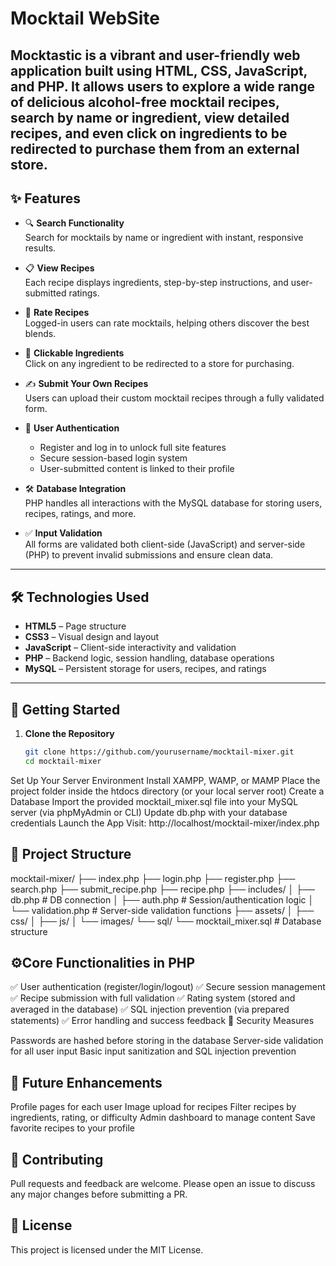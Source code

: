 # Mocktail WebSite
Mocktastic is a vibrant and user-friendly web application built using **HTML**, **CSS**, **JavaScript**, and **PHP**. It allows users to explore a wide range of delicious alcohol-free mocktail recipes, search by name or ingredient, view detailed recipes, and even click on ingredients to be redirected to purchase them from an external store.
---

## ✨ Features

- 🔍 **Search Functionality**  
  Search for mocktails by name or ingredient with instant, responsive results.

- 📋 **View Recipes**  
  Each recipe displays ingredients, step-by-step instructions, and user-submitted ratings.

- 🌟 **Rate Recipes**  
  Logged-in users can rate mocktails, helping others discover the best blends.

- 🧾 **Clickable Ingredients**  
  Click on any ingredient to be redirected to a store for purchasing.

- ✍️ **Submit Your Own Recipes**  
  Users can upload their custom mocktail recipes through a fully validated form.

- 👤 **User Authentication**  
  - Register and log in to unlock full site features  
  - Secure session-based login system  
  - User-submitted content is linked to their profile

- 🛠️ **Database Integration**  
  PHP handles all interactions with the MySQL database for storing users, recipes, ratings, and more.

- ✅ **Input Validation**  
  All forms are validated both client-side (JavaScript) and server-side (PHP) to prevent invalid submissions and ensure clean data.

---

## 🛠️ Technologies Used

- **HTML5** – Page structure  
- **CSS3** – Visual design and layout  
- **JavaScript** – Client-side interactivity and validation  
- **PHP** – Backend logic, session handling, database operations  
- **MySQL** – Persistent storage for users, recipes, and ratings

---


## 🚀 Getting Started

1. **Clone the Repository**
   ```bash
   git clone https://github.com/yourusername/mocktail-mixer.git
   cd mocktail-mixer
Set Up Your Server Environment
Install XAMPP, WAMP, or MAMP
Place the project folder inside the htdocs directory (or your local server root)
Create a Database
Import the provided mocktail_mixer.sql file into your MySQL server (via phpMyAdmin or CLI)
Update db.php with your database credentials
Launch the App
Visit: http://localhost/mocktail-mixer/index.php

## 📂 Project Structure
mocktail-mixer/
├── index.php
├── login.php
├── register.php
├── search.php
├── submit_recipe.php
├── recipe.php
├── includes/
│   ├── db.php            # DB connection
│   ├── auth.php          # Session/authentication logic
│   └── validation.php    # Server-side validation functions
├── assets/
│   ├── css/
│   ├── js/
│   └── images/
└── sql/
    └── mocktail_mixer.sql # Database structure

    
## ⚙️Core Functionalities in PHP

✅ User authentication (register/login/logout)
✅ Secure session management
✅ Recipe submission with full validation
✅ Rating system (stored and averaged in the database)
✅ SQL injection prevention (via prepared statements)
✅ Error handling and success feedback
🔐 Security Measures

Passwords are hashed before storing in the database
Server-side validation for all user input
Basic input sanitization and SQL injection prevention

## 🧪 Future Enhancements

Profile pages for each user
Image upload for recipes
Filter recipes by ingredients, rating, or difficulty
Admin dashboard to manage content
Save favorite recipes to your profile

## 🙌 Contributing

Pull requests and feedback are welcome. Please open an issue to discuss any major changes before submitting a PR.

## 📄 License

This project is licensed under the MIT License.

